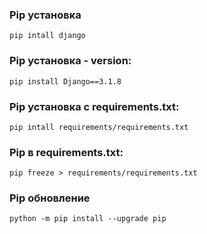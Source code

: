 ### Pip установка
`pip intall django`
    
### Pip установка - version:
`pip install Django==3.1.8`
    
### Pip установка с requirements.txt:
`pip intall requirements/requirements.txt`
    
### Pip в requirements.txt:
`pip freeze > requirements/requirements.txt`

### Pip обновление
`python -m pip install --upgrade pip`
